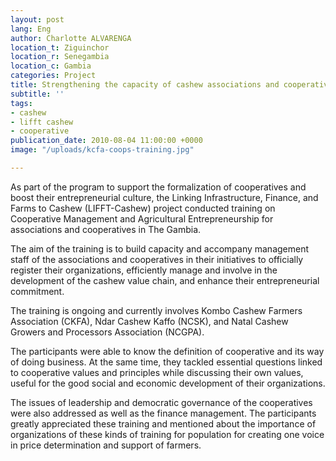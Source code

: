 ```yaml
---
layout: post
lang: Eng
author: Charlotte ALVARENGA
location_t: Ziguinchor
location_r: Senegambia
location_c: Gambia
categories: Project
title: Strengthening the capacity of cashew associations and cooperatives
subtitle: ''
tags:
- cashew
- lifft cashew
- cooperative
publication_date: 2010-08-04 11:00:00 +0000
image: "/uploads/kcfa-coops-training.jpg"

---
```

As part of the program to support the formalization of cooperatives and boost their entrepreneurial culture, the Linking Infrastructure, Finance, and Farms to Cashew (LIFFT-Cashew) project conducted training on Cooperative Management and Agricultural Entrepreneurship for associations and cooperatives in The Gambia.

The aim of the training is to build capacity and accompany management staff of the associations and cooperatives in their initiatives to officially register their organizations, efficiently manage and involve in the development of the cashew value chain, and enhance their entrepreneurial commitment.

The training is ongoing and currently involves Kombo Cashew Farmers Association (CKFA), Ndar Cashew Kaffo (NCSK), and Natal Cashew Growers and Processors Association (NCGPA).

The participants were able to know the definition of cooperative and its way of doing business. At the same time, they tackled essential questions linked to cooperative values and principles while discussing their own values, useful for the good social and economic development of their organizations.

The issues of leadership and democratic governance of the cooperatives were also addressed as well as the finance management. The participants greatly appreciated these training and mentioned about the importance of organizations of these kinds of training for population for creating one voice in price determination and support of farmers.